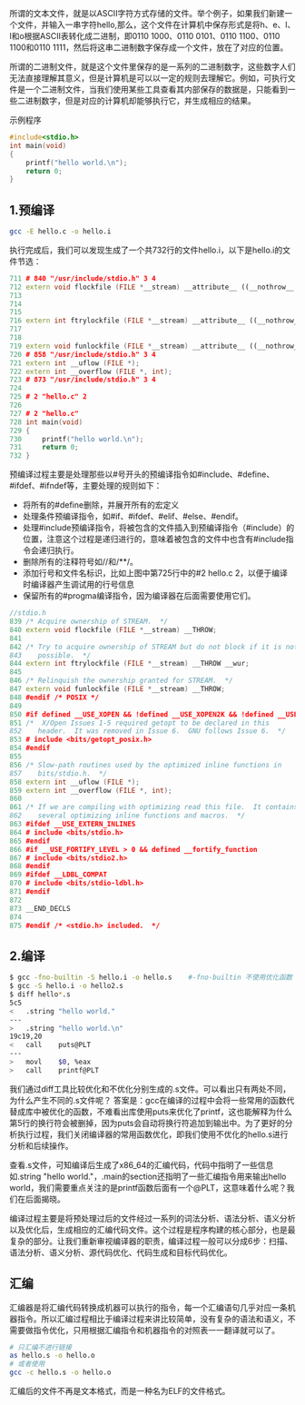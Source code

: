 所谓的文本文件，就是以ASCII字符方式存储的文件。举个例子，如果我们新建一个文件，并输入一串字符hello,那么，这个文件在计算机中保存形式是将h、e、l、l和o根据ASCII表转化成二进制，即0110 1000、0110 0101、0110 1100、0110 1100和0110 1111，然后将这串二进制数字保存成一个文件，放在了对应的位置。

所谓的二进制文件，就是这个文件里保存的是一系列的二进制数字，这些数字人们无法直接理解其意义，但是计算机是可以以一定的规则去理解它。例如，可执行文件是一个二进制文件，当我们使用某些工具查看其内部保存的数据是，只能看到一些二进制数字，但是对应的计算机却能够执行它，并生成相应的结果。

示例程序
```cpp
#include<stdio.h>
int main(void)
{
    printf("hello world.\n");
    return 0;
}
```

## 1.预编译
```sh
gcc -E hello.c -o hello.i
```
执行完成后，我们可以发现生成了一个共732行的文件hello.i，以下是hello.i的文件节选：
```cpp
711 # 840 "/usr/include/stdio.h" 3 4
712 extern void flockfile (FILE *__stream) __attribute__ ((__nothrow__ , __leaf__));
713
714
715
716 extern int ftrylockfile (FILE *__stream) __attribute__ ((__nothrow__ , __leaf__)) ;
717
718
719 extern void funlockfile (FILE *__stream) __attribute__ ((__nothrow__ , __leaf__));
720 # 858 "/usr/include/stdio.h" 3 4
721 extern int __uflow (FILE *);
722 extern int __overflow (FILE *, int);
723 # 873 "/usr/include/stdio.h" 3 4
724
725 # 2 "hello.c" 2
726
727 # 2 "hello.c"
728 int main(void)
729 {
730     printf("hello world.\n");
731     return 0;
732 }
```

预编译过程主要是处理那些以#号开头的预编译指令如#include、#define、#ifdef、#ifndef等，主要处理的规则如下：
- 将所有的#define删除，并展开所有的宏定义
- 处理条件预编译指令，如#if、#ifdef、#elif、#else、#endif。
- 处理#include预编译指令，将被包含的文件插入到预编译指令（#include）的位置，注意这个过程是递归进行的，意味着被包含的文件中也含有#include指令会递归执行。
- 删除所有的注释符号如//和/**/。
- 添加行号和文件名标识，比如上图中第725行中的#2 hello.c 2，以便于编译时编译器产生调试用的行号信息
- 保留所有的#progma编译指令，因为编译器在后面需要使用它们。

```cpp
//stdio.h
839 /* Acquire ownership of STREAM.  */
840 extern void flockfile (FILE *__stream) __THROW;
841
842 /* Try to acquire ownership of STREAM but do not block if it is not
843    possible.  */
844 extern int ftrylockfile (FILE *__stream) __THROW __wur;
845
846 /* Relinquish the ownership granted for STREAM.  */
847 extern void funlockfile (FILE *__stream) __THROW;
848 #endif /* POSIX */
849
850 #if defined __USE_XOPEN && !defined __USE_XOPEN2K && !defined __USE_GNU
851 /*  X/Open Issues 1-5 required getopt to be declared in this
852    header.  It was removed in Issue 6.  GNU follows Issue 6.  */
853 # include <bits/getopt_posix.h>
854 #endif
855
856 /* Slow-path routines used by the optimized inline functions in
857    bits/stdio.h.  */
858 extern int __uflow (FILE *);
859 extern int __overflow (FILE *, int);
860
861 /* If we are compiling with optimizing read this file.  It contains
862    several optimizing inline functions and macros.  */
863 #ifdef __USE_EXTERN_INLINES
864 # include <bits/stdio.h>
865 #endif
866 #if __USE_FORTIFY_LEVEL > 0 && defined __fortify_function
867 # include <bits/stdio2.h>
868 #endif
869 #ifdef __LDBL_COMPAT
870 # include <bits/stdio-ldbl.h>
871 #endif
872
873 __END_DECLS
874
875 #endif /* <stdio.h> included.  */
```

## 2.编译
```sh
$ gcc -fno-builtin -S hello.i -o hello.s    #-fno-builtin 不使用优化函数
$ gcc -S hello.i -o hello2.s    
$ diff hello*.s
5c5
< 	.string	"hello world."
---
> 	.string	"hello world.\n"
19c19,20
< 	call	puts@PLT
---
> 	movl	$0, %eax
> 	call	printf@PLT
```
我们通过diff工具比较优化和不优化分别生成的.s文件。可以看出只有两处不同，为什么产生不同的.s文件呢？
答案是：gcc在编译的过程中会将一些常用的函数代替成<built-in>库中被优化的函数，不难看出<built-in>库使用puts来优化了printf，这也能解释为什么第5行的换行符会被删掉，因为puts会自动将换行符追加到输出中。为了更好的分析执行过程，我们关闭编译器的常用函数优化，即我们使用不优化的hello.s进行分析和后续操作。

查看.s文件，可知编译后生成了x86_64的汇编代码，代码中指明了一些信息如.string "hello world."，.main的section还指明了一些汇编指令用来输出hello world，我们需要重点关注的是printf函数后面有一个@PLT，这意味着什么呢？我们在后面揭晓。

编译过程主要是将预处理过后的文件经过一系列的词法分析、语法分析、语义分析以及优化后，生成相应的汇编代码文件。这个过程是程序构建的核心部分，也是最复杂的部分。让我们重新审视编译器的职责，编译过程一般可以分成6步：扫描、语法分析、语义分析、源代码优化、代码生成和目标代码优化。

## 汇编
汇编器是将汇编代码转换成机器可以执行的指令，每一个汇编语句几乎对应一条机器指令。所以汇编过程相比于编译过程来讲比较简单，没有复杂的语法和语义，不需要做指令优化，只用根据汇编指令和机器指令的对照表一一翻译就可以了。
```sh
# 只汇编不进行链接
as hello.s -o hello.o
# 或者使用
gcc -c hello.s -o hello.o    
```
汇编后的文件不再是文本格式，而是一种名为ELF的文件格式。


